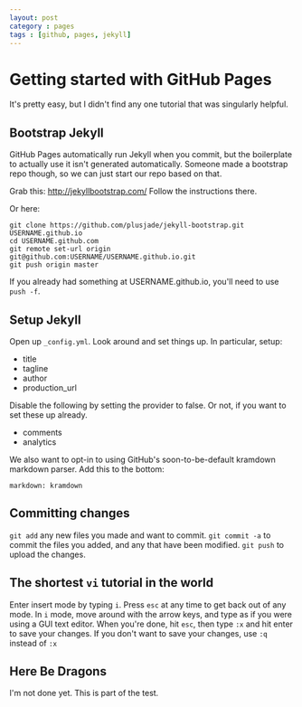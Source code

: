 ```yaml
---
layout: post
category : pages
tags : [github, pages, jekyll]
---
```


Getting started with GitHub Pages
===

It's pretty easy, but I didn't find any one tutorial that was singularly helpful.

Bootstrap Jekyll
---

GitHub Pages automatically run Jekyll when you commit, but the boilerplate to actually use it isn't generated automatically.
Someone made a bootstrap repo though, so we can just start our repo based on that.

Grab this: <http://jekyllbootstrap.com/>
Follow the instructions there.

Or here:

    git clone https://github.com/plusjade/jekyll-bootstrap.git USERNAME.github.io
    cd USERNAME.github.com
    git remote set-url origin git@github.com:USERNAME/USERNAME.github.io.git
    git push origin master

If you already had something at USERNAME.github.io, you'll need to use `push -f`.

Setup Jekyll
---

Open up `_config.yml`.
Look around and set things up.
In particular, setup:

* title
* tagline
* author
* production_url

Disable the following by setting the provider to false.
Or not, if you want to set these up already.

* comments
* analytics

We also want to opt-in to using GitHub's soon-to-be-default kramdown markdown parser.
Add this to the bottom:

    markdown: kramdown

Committing changes
---

`git add` any new files you made and want to commit.
`git commit -a` to commit the files you added, and any that have been modified.
`git push` to upload the changes.

The shortest `vi` tutorial in the world
---

Enter insert mode by typing `i`.
Press `esc` at any time to get back out of any mode.
In `i` mode, move around with the arrow keys, and type as if you were using a GUI text editor.
When you're done, hit `esc`, then type `:x` and hit enter to save your changes.
If you don't want to save your changes, use `:q` instead of `:x`

Here Be Dragons
---

I'm not done yet. This is part of the test.
